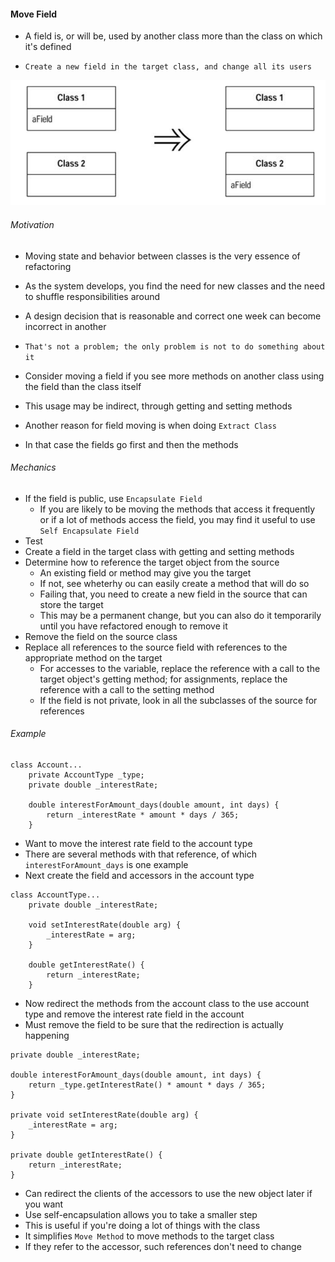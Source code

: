 #### Move Field

- A field is, or will be, used by another class more than the class on which it's defined

- `Create a new field in the target class, and change all its users`

![](images/figure-1.png)

###### Motivation

- Moving state and behavior between classes is the very essence of refactoring 
- As the system develops, you find the need for new classes and the need to shuffle responsibilities around
- A design decision that is reasonable and correct one week can become incorrect in another
- `That's not a problem; the only problem is not to do something about it`

- Consider moving a field if you see more methods on another class using the field than the class itself
- This usage may be indirect, through getting and setting methods

- Another reason for field moving is when doing `Extract Class`
- In that case the fields go first and then the methods

###### Mechanics

* If the field is public, use `Encapsulate Field`
     - If you are likely to be moving the methods that access it frequently or if a lot of methods access the field, you may find it useful to use `Self Encapsulate Field`
* Test
* Create a field in the target class with getting and setting methods
* Determine how to reference the target object from the source
    - An existing field or method may give you the target
    - If not, see wheterhy ou can easily create a method that will do so
    - Failing that, you need to create a new field in the source that can store the target
    - This may be a permanent change, but you can also do it temporarily until you have refactored enough to remove it
* Remove the field on the source class
* Replace all references to the source field with references to the appropriate method on the target
    - For accesses to the variable, replace the reference with a call to the target object's getting method; for assignments, replace the reference with a call to the setting method
    - If the field is not private, look in all the subclasses of the source for references

###### Example

```
class Account...
    private AccountType _type;
    private double _interestRate;

    double interestForAmount_days(double amount, int days) {
        return _interestRate * amount * days / 365;
    }
```

- Want to move the interest rate field to the account type
- There are several methods with that reference, of which `interestForAmount_days` is one example
- Next create the field and accessors in the account type

```
class AccountType...
    private double _interestRate;

    void setInterestRate(double arg) {
        _interestRate = arg;
    }

    double getInterestRate() {
        return _interestRate;
    }
```

- Now redirect the methods from the account class to the use account type and remove the interest rate field in the account
- Must remove the field to be sure that the redirection is actually happening

```
private double _interestRate;

double interestForAmount_days(double amount, int days) {
    return _type.getInterestRate() * amount * days / 365;
}

private void setInterestRate(double arg) {
    _interestRate = arg;
}

private double getInterestRate() {
    return _interestRate;
}
```

- Can redirect the clients of the accessors to use the new object later if you want
- Use self-encapsulation allows you to take a smaller step
- This is useful if you're doing a lot of things with the class
- It simplifies `Move Method` to move methods to the target class
- If they refer to the accessor, such references don't need to change